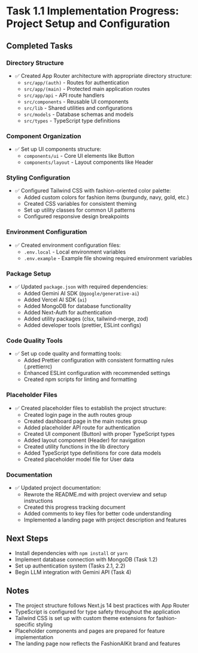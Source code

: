 # Task 1.1 Implementation Progress: Project Setup and Configuration

## Completed Tasks

### Directory Structure
- ✅ Created App Router architecture with appropriate directory structure:
  - `src/app/(auth)` - Routes for authentication
  - `src/app/(main)` - Protected main application routes
  - `src/app/api` - API route handlers
  - `src/components` - Reusable UI components
  - `src/lib` - Shared utilities and configurations
  - `src/models` - Database schemas and models
  - `src/types` - TypeScript type definitions

### Component Organization
- ✅ Set up UI components structure:
  - `components/ui` - Core UI elements like Button
  - `components/layout` - Layout components like Header

### Styling Configuration
- ✅ Configured Tailwind CSS with fashion-oriented color palette:
  - Added custom colors for fashion items (burgundy, navy, gold, etc.)
  - Created CSS variables for consistent theming
  - Set up utility classes for common UI patterns
  - Configured responsive design breakpoints

### Environment Configuration
- ✅ Created environment configuration files:
  - `.env.local` - Local environment variables
  - `.env.example` - Example file showing required environment variables

### Package Setup
- ✅ Updated `package.json` with required dependencies:
  - Added Gemini AI SDK (`@google/generative-ai`)
  - Added Vercel AI SDK (`ai`)
  - Added MongoDB for database functionality
  - Added Next-Auth for authentication
  - Added utility packages (clsx, tailwind-merge, zod)
  - Added developer tools (prettier, ESLint configs)

### Code Quality Tools
- ✅ Set up code quality and formatting tools:
  - Added Prettier configuration with consistent formatting rules (.prettierrc)
  - Enhanced ESLint configuration with recommended settings
  - Created npm scripts for linting and formatting

### Placeholder Files
- ✅ Created placeholder files to establish the project structure:
  - Created login page in the auth routes group
  - Created dashboard page in the main routes group
  - Added placeholder API route for authentication
  - Created UI component (Button) with proper TypeScript types
  - Added layout component (Header) for navigation
  - Created utility functions in the lib directory
  - Added TypeScript type definitions for core data models
  - Created placeholder model file for User data

### Documentation
- ✅ Updated project documentation:
  - Rewrote the README.md with project overview and setup instructions
  - Created this progress tracking document
  - Added comments to key files for better code understanding
  - Implemented a landing page with project description and features

## Next Steps

- Install dependencies with `npm install` or `yarn`
- Implement database connection with MongoDB (Task 1.2)
- Set up authentication system (Tasks 2.1, 2.2)
- Begin LLM integration with Gemini API (Task 4)

## Notes

- The project structure follows Next.js 14 best practices with App Router
- TypeScript is configured for type safety throughout the application
- Tailwind CSS is set up with custom theme extensions for fashion-specific styling
- Placeholder components and pages are prepared for feature implementation
- The landing page now reflects the FashionAIKit brand and features
